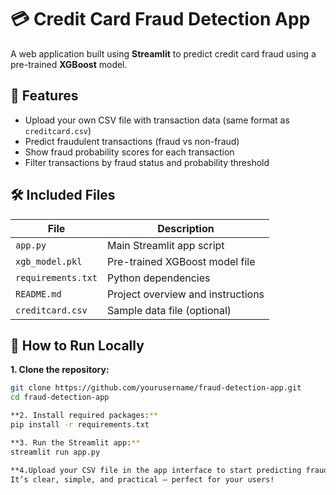 # 💳 Credit Card Fraud Detection App

A web application built using **Streamlit** to predict credit card fraud using a pre-trained **XGBoost** model.


## 🚀 Features

- Upload your own CSV file with transaction data (same format as `creditcard.csv`)
- Predict fraudulent transactions (fraud vs non-fraud)
- Show fraud probability scores for each transaction
- Filter transactions by fraud status and probability threshold


## 🛠️ Included Files

| File               | Description                       |
|--------------------|---------------------------------|
| `app.py`           | Main Streamlit app script        |
| `xgb_model.pkl`    | Pre-trained XGBoost model file   |
| `requirements.txt` | Python dependencies              |
| `README.md`        | Project overview and instructions|
| `creditcard.csv`   | Sample data file (optional)      |



## 📂 How to Run Locally

**1. Clone the repository:**

   ```bash
   git clone https://github.com/yourusername/fraud-detection-app.git
   cd fraud-detection-app

**2. Install required packages:**
pip install -r requirements.txt

**3. Run the Streamlit app:**
streamlit run app.py

**4.Upload your CSV file in the app interface to start predicting frauds!**
It’s clear, simple, and practical — perfect for your users!
